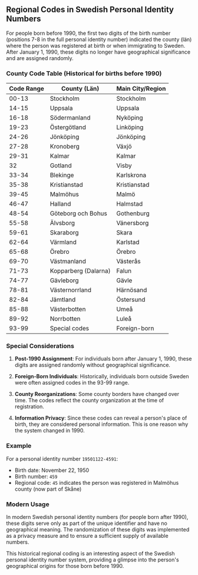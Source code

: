 ## Regional Codes in Swedish Personal Identity Numbers

For people born before 1990, the first two digits of the birth number (positions 7-8 in the full personal identity number) indicated the county (län) where the person was registered at birth or when immigrating to Sweden. After January 1, 1990, these digits no longer have geographical significance and are assigned randomly.

### County Code Table (Historical for births before 1990)

| Code Range | County (Län) | Main City/Region |
|------------|--------------|------------------|
| 00-13      | Stockholm    | Stockholm        |
| 14-15      | Uppsala      | Uppsala          |
| 16-18      | Södermanland | Nyköping         |
| 19-23      | Östergötland | Linköping        |
| 24-26      | Jönköping    | Jönköping        |
| 27-28      | Kronoberg    | Växjö            |
| 29-31      | Kalmar       | Kalmar           |
| 32         | Gotland      | Visby            |
| 33-34      | Blekinge     | Karlskrona       |
| 35-38      | Kristianstad | Kristianstad     |
| 39-45      | Malmöhus     | Malmö            |
| 46-47      | Halland      | Halmstad         |
| 48-54      | Göteborg och Bohus | Gothenburg |
| 55-58      | Älvsborg     | Vänersborg       |
| 59-61      | Skaraborg    | Skara            |
| 62-64      | Värmland     | Karlstad         |
| 65-68      | Örebro       | Örebro           |
| 69-70      | Västmanland  | Västerås         |
| 71-73      | Kopparberg (Dalarna) | Falun    |
| 74-77      | Gävleborg    | Gävle            |
| 78-81      | Västernorrland | Härnösand      |
| 82-84      | Jämtland     | Östersund        |
| 85-88      | Västerbotten | Umeå             |
| 89-92      | Norrbotten   | Luleå            |
| 93-99      | Special codes | Foreign-born    |

### Special Considerations

1. **Post-1990 Assignment**: For individuals born after January 1, 1990, these digits are assigned randomly without geographical significance.

2. **Foreign-Born Individuals**: Historically, individuals born outside Sweden were often assigned codes in the 93-99 range.

3. **County Reorganizations**: Some county borders have changed over time. The codes reflect the county organization at the time of registration.

4. **Information Privacy**: Since these codes can reveal a person's place of birth, they are considered personal information. This is one reason why the system changed in 1990.

### Example

For a personal identity number `19501122-4591`:
- Birth date: November 22, 1950
- Birth number: `459`
- Regional code: `45` indicates the person was registered in Malmöhus county (now part of Skåne)

### Modern Usage

In modern Swedish personal identity numbers (for people born after 1990), these digits serve only as part of the unique identifier and have no geographical meaning. The randomization of these digits was implemented as a privacy measure and to ensure a sufficient supply of available numbers.

This historical regional coding is an interesting aspect of the Swedish personal identity number system, providing a glimpse into the person's geographical origins for those born before 1990.